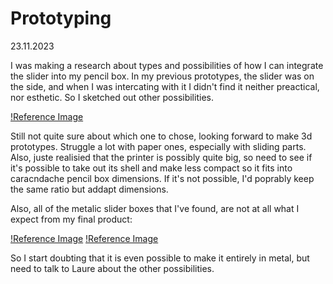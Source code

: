 # Prototyping

23.11.2023

I was making a research about types and possibilities of how I can integrate the slider into my pencil box. In my previous prototypes, the slider was on the side, and when I was intercating with it I didn't find it neither preactical, nor esthetic. So I sketched out other possibilities.

[!Reference Image](/process/prototyping/2023-11-23/20231121_Sketches.png)

Still not quite sure about which one to chose, looking forward to make 3d prototypes. Struggle a lot with paper ones, especially with sliding parts.
Also, juste realisied that the printer is possibly quite big, so need to see if it's possible to take out its shell and make less compact so it fits into caracndache pencil box dimensions. If it's not possible, I'd poprably keep the same ratio but addapt dimensions.

Also, all of the metalic slider boxes that I've found, are not at all what I expect from my final product:

[!Reference Image](/process/prototyping/2023-11-23/20231121_Ref01.jpeg)
[!Reference Image](/process/prototyping/2023-11-23/20231121_Ref02.jpeg)

So I start doubting that it is even possible to make it entirely in metal, but need to talk to Laure about the other possibilities.
